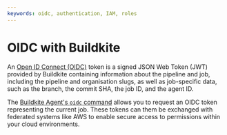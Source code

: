 ```yaml
---
keywords: oidc, authentication, IAM, roles
---
```


# OIDC with Buildkite

An [Open ID Connect (OIDC)](https://openid.net/developers/how-connect-works/) token is a signed JSON Web Token (JWT) provided by Buildkite containing information about the pipeline and job, including the pipeline and organisation slugs, as well as job-specific data, such as the branch, the commit SHA, the job ID, and the agent ID.

The [Buildkite Agent's `oidc` command](/docs/agent/v3/cli-oidc) allows you to request an OIDC token representing the current job. These tokens can them be exchanged with federated systems like AWS to enable secure access to permissions within your cloud environments.

